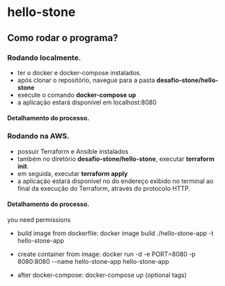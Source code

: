 # hello-stone

## Como rodar o programa?

### Rodando localmente.
- ter o docker e docker-compose instalados.
- após clonar o repositório, navegue para a pasta **desafio-stone/hello-stone**
- execute o comando **docker-compose up**
- a aplicação estará disponível em localhost:8080

#### Detalhamento do processo.

### Rodando na AWS.
- possuir Terraform e Ansible instalados
- também no diretório **desafio-stone/hello-stone**, executar **terraform init**.
- em seguida, executar **terraform apply**
- a aplicação estará disponível no do endereço exibido no terminal ao final da execução do Terraform, através do protocolo HTTP.

#### Detalhamento do processo.

you need permissions

- build image from dockerfile: docker image build ./hello-stone-app -t hello-stone-app

- create container from image: docker run -d -e PORT=8080 -p 8080:8080 --name hello-stone-app hello-stone-app

- after docker-compose: docker-compose up (optional tags)

